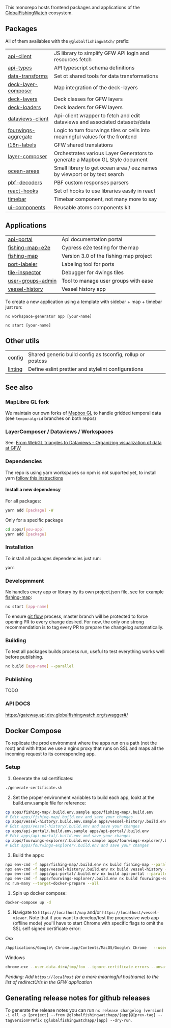 This monorepo hosts frontend packages and applications of the <a href="https://globalfishingwatch.org/map">GlobalFishingWatch</a> ecosystem.

## Packages

All of them availables with the `@globalfishingwatch/` prefix:

|                                                 |                                                                                |
| ----------------------------------------------- | ------------------------------------------------------------------------------ |
| [api-client](libs/api-client)                   | JS library to simplify GFW API login and resources fetch                       |
| [api-types](libs/api-types)                     | API typescript schema definitions                                              |
| [data-transforms](libs/data-transforms)         | Set ot shared tools for data transformations                                   |
| [deck-layer-composer](libs/deck-layer-composer) | Map integration of the deck-layers                                             |
| [deck-layers](libs/deck-layers)                 | Deck classes for GFW layers                                                    |
| [deck-loaders](libs/deck-loaders)               | Deck loaders for GFW layers                                                    |
| [dataviews-client](libs/dataviews-client)       | Api-client wrapper to fetch and edit dataviews and associated datasets/data    |
| [fourwings-aggregate](libs/fourwings-aggregate) | Logic to turn fourwings tiles or cells into meaningful values for the frontend |
| [i18n-labels](libs/i18n-labels)                 | GFW shared translations                                                        |
| [layer-composer](libs/layer-composer)           | Orchestrates various Layer Generators to generate a Mapbox GL Style document   |
| [ocean-areas](libs/ocean-areas)                 | Small library to get ocean area / eez names by viewport or by text search      |
| [pbf-decoders](libs/pbf-decoders)               | PBF custom responses parsers                                                   |
| [react-hooks](libs/react-hooks)                 | Set of hooks to use libraries easily in react                                  |
| [timebar](libs/timebar)                         | Timebar component, not many more to say                                        |
| [ui-components](libs/ui-components)             | Reusable atoms components kit                                                  |

## Applications

|                                                     |                                        |
| --------------------------------------------------- | -------------------------------------- |
| [api-portal](apps/api-portal)                       | Api documentation portal               |
| [fishing-map-e2e](apps/fishing-map-e2e)             | Cypress e2e testing for the map        |
| [fishing-map](apps/fishing-map)                     | Version 3.0 of the fishing map project |
| [port-labeler](apps/port-labeler)                   | Labeling tool for ports                |
| [tile-inspector](applications/tile-inspector)       | Debugger for 4wings tiles              |
| [user-groups-admin](applications/user-groups-admin) | Tool to manage user groups with ease   |
| [vessel-history](apps/vessel-history)               | Vessel history app                     |

To create a new application using a template with sidebar + map + timebar just run:

```shell
nx workspace-generator app [your-name]
```

```shell
nx start [your-name]
```

## Other utils

|                    |                                                            |
| ------------------ | ---------------------------------------------------------- |
| [config](config)   | Shared generic build config as tsconfig, rollup or postcss |
| [linting](linting) | Define eslint prettier and stylelint configurations        |

## See also

### MapLibre GL fork

We maintain our own forks of <a href="https://github.com/GlobalFishingWatch/maplibre-gl-js/">Mapbox GL</a> to handle gridded temporal data (see `temporalgrid` branches on both repos)

### LayerComposer / Dataviews / Workspaces

See: <a href="https://docs.google.com/presentation/d/1LdxRbB491Rjf64C5VVF9oTWwWjFVnN5dzDf1uhxcHY4/edit?ts=5f031be2#slide=id.g807f22e76b_0_78">From WebGL triangles to Dataviews - Organizing visualization of data at GFW</a>

### Dependencies

The repo is using yarn workspaces so npm is not suported yet, to install yarn [follow this instructions](https://classic.yarnpkg.com/en/docs/install/)

#### Install a new dependency

For all packages:

```bash
yarn add [package] -W
```

Only for a specific package

```bash
cd apps/[you-app]
yarn add [package]
```

### Installation

To install all packages dependencies just run:

```bash
yarn
```

### Developmment

Nx handles every app or library by its own project.json file, see for example [fishing-map](https://github.com/GlobalFishingWatch/frontend/blob/develop/apps/fishing-map/project.json):

```bash
nx start [app-name]
```

To ensure [git flow](https://guides.github.com/introduction/flow/) process, master branch will be protected to force opening PR to every change desired.
For now, the only one strong recommendation is to tag every PR to prepare the changelog automatically.

### Building

To test all packages builds process run, useful to test everything works well before publishing.

```bash
nx build [app-name] --parallel
```

### Publishing

TODO

### API DOCS

https://gateway.api.dev.globalfishingwatch.org/swagger#/

## Docker Compose

To replicate the prod environment where the apps run on a path (not the root) and with https we use a nginx proxy that runs on SSL and maps all the incoming request to its corresponding app.

### Setup

1. Generate the ssl certificates:

```bash
./generate-certificate.sh
```

2. Set the proper environment variables to build each app, lookt at the build.env.sample file for reference:

```bash
cp apps/fishing-map/.build.env.sample apps/fishing-map/.build.env
# Edit apps/fishing-map/.build.env and save your changes
cp apps/vessel-history/.build.env.sample apps/vessel-history/.build.env
# Edit apps/vessel-history/.build.env and save your changes
cp apps/api-portal/.build.env.sample apps/api-portal/.build.env
# Edit apps/api-portal/.build.env and save your changes
cp apps/fourwings-explorer/.build.env.sample apps/fourwings-explorer/.build.env
# Edit apps/fourwings-explorer/.build.env and save your changes
```

3. Build the apps:

```bash
npx env-cmd -f apps/fishing-map/.build.env nx build fishing-map --parallel
npx env-cmd -f apps/vessel-history/.build.env nx build vessel-history --parallel
npx env-cmd -f apps/api-portal/.build.env nx build api-portal --parallel
npx env-cmd -f apps/fourwings-explorer/.build.env nx build fourwings-explorer --parallel
nx run-many --target=docker-prepare --all
```

1. Spin up docker compose:

```bash
docker-compose up -d
```

5. Navigate to `https://localhost/map` and/or `https://localhost/vessel-viewer`. Note that if you want to develop/test the progressive web app (offline mode) you'll have to start Chrome with specific flags to omit the SSL self signed certificate error:

Osx

```bash
/Applications/Google\ Chrome.app/Contents/MacOS/Google\ Chrome   --user-data-dir=/tmp/foo --ignore-certificate-errors --unsafely-treat-insecure-origin-as-secure=https://localhost
```

Windows

```cmd
chrome.exe --user-data-dir=/tmp/foo --ignore-certificate-errors --unsafely-treat-insecure-origin-as-secure=https://localhost/
```

_Pending: Add `https://localhost` (or a more meaningful hostname) to the list of redirectUrls in the GFW application_

## Generating release notes for github releases

To generate the release notes you can run
`nx release changelog [version] -i all -p [project] --from @globalfishingwatchapp/[app]@[prev-tag] --tagVersionPrefix @globalfishingwatchapp/[app] --dry-run`.
